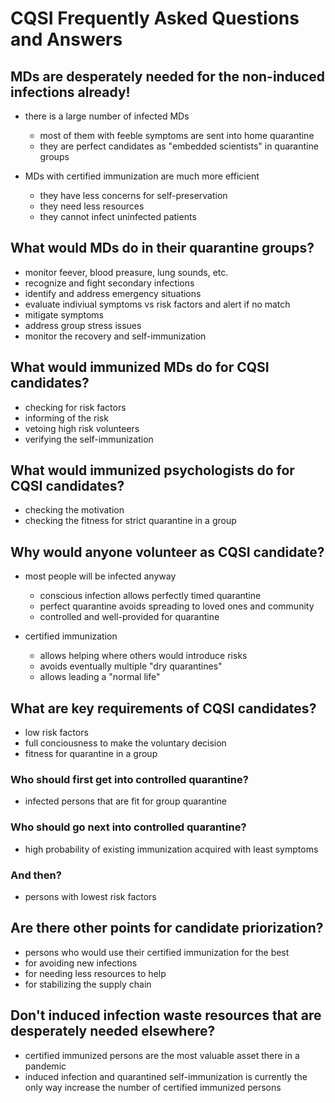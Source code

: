 # CQSI Frequently Asked Questions and Answers

## MDs are desperately needed for the non-induced infections already!

- there is a large number of infected MDs
  - most of them with feeble symptoms are sent into home quarantine
  - they are perfect candidates as "embedded scientists" in quarantine groups

- MDs with certified immunization are much more efficient
    - they have less concerns for self-preservation
    - they need less resources
  - they cannot infect uninfected patients

## What would MDs do in their quarantine groups?

- monitor feever, blood preasure, lung sounds, etc.
- recognize and fight secondary infections
- identify and address emergency situations
- evaluate indiviual symptoms vs risk factors and alert if no match
- mitigate symptoms
- address group stress issues
- monitor the recovery and self-immunization

## What would immunized MDs do for CQSI candidates?

- checking for risk factors
- informing of the risk
- vetoing high risk volunteers
- verifying the self-immunization

## What would immunized psychologists do for CQSI candidates?

- checking the motivation
- checking the fitness for strict quarantine in a group

## Why would anyone volunteer as CQSI candidate?

- most people will be infected anyway
  - conscious infection allows perfectly timed quarantine
  - perfect quarantine avoids spreading to loved ones and community
  - controlled and well-provided for quarantine

- certified immunization
  - allows helping where others would introduce risks
  - avoids eventually multiple "dry quarantines"
  - allows leading a "normal life"

## What are key requirements of CQSI candidates?

- low risk factors
- full conciousness to make the voluntary decision
- fitness for quarantine in a group

### Who should first get into controlled quarantine?

- infected persons that are fit for group quarantine

### Who should go next into controlled quarantine?

- high probability of existing immunization acquired with least symptoms

### And then?

- persons with lowest risk factors

## Are there other points for candidate priorization?

- persons who would use their certified immunization for the best
 - for avoiding new infections
 - for needing less resources to help
 - for stabilizing the supply chain

## Don't induced infection waste resources that are desperately needed elsewhere?

- certified immunized persons are the most valuable asset there in a pandemic
- induced infection and quarantined self-immunization is currently the only way increase the number of certified immunized persons

